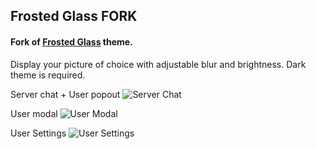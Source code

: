 ## Frosted Glass FORK

#### Fork of [Frosted Glass](https://github.com/DiscordStyles/FrostedGlass) theme.

Display your picture of choice with adjustable blur and brightness. Dark theme is required.

Server chat + User popout
![Server Chat](https://i.imgur.com/Gr8JJAv.jpg)

User modal
![User Modal](https://i.imgur.com/xnUQ1Ek.jpg)

User Settings
![User Settings](https://i.imgur.com/qfMW8HI.jpg)
